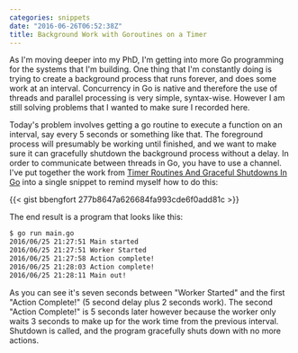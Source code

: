 ```yaml
---
categories: snippets
date: "2016-06-26T06:52:38Z"
title: Background Work with Goroutines on a Timer
---
```


As I'm moving deeper into my PhD, I'm getting into more Go programming for the systems that I'm building. One thing that I'm constantly doing is trying to create a background process that runs forever, and does some work at an interval. Concurrency in Go is native and therefore the use of threads and parallel processing is very simple, syntax-wise. However I am still solving problems that I wanted to make sure I recorded here.

Today's problem involves getting a go routine to execute a function on an interval, say every 5 seconds or something like that. The foreground process will presumably be working until finished, and we want to make sure it can gracefully shutdown the background process without a delay. In order to communicate between threads in Go, you have to use a channel. I've put together the work from [Timer Routines And Graceful Shutdowns In Go](https://www.goinggo.net/2013/09/timer-routines-and-graceful-shutdowns.html) into a single snippet to remind myself how to do this:

{{< gist bbengfort 277b8647a626684fa993cde6f0add81c >}}

The end result is a program that looks like this:

```bash
$ go run main.go
2016/06/25 21:27:51 Main started
2016/06/25 21:27:51 Worker Started
2016/06/25 21:27:58 Action complete!
2016/06/25 21:28:03 Action complete!
2016/06/25 21:28:11 Main out!
```

As you can see it's seven seconds between "Worker Started" and the first "Action Complete!" (5 second delay plus 2 seconds work). The second "Action Complete!" is 5 seconds later however because the worker only waits 3 seconds to make up for the work time from the previous interval. Shutdown is called, and the program gracefully shuts down with no more actions.
